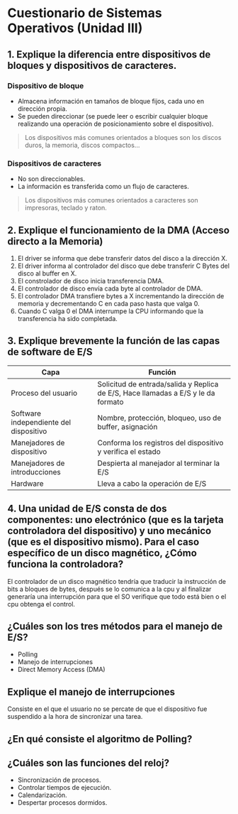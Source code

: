 # Cuestionario de Sistemas Operativos (Unidad III)
## 1. Explique la diferencia entre dispositivos de bloques y dispositivos de caracteres.
### Dispositivo de bloque
* Almacena información en tamaños de bloque fijos, cada uno en dirección propia.
* Se pueden direccionar (se puede leer o escribir cualquier bloque realizando una operación de posicionamiento sobre el dispositivo).

> Los dispositivos más comunes orientados a bloques son los discos duros, la memoria, discos compactos...

### Dispositivos de caracteres
* No son direccionables.
* La información es transferida como un flujo de caracteres.

> Los dispositivos más comunes orientados a caracteres son impresoras, teclado y raton.

## 2. Explique el funcionamiento de la DMA (Acceso directo a la Memoria)
1. El driver se informa que debe transferir datos del disco a la dirección X.
2. El driver informa al controlador del disco que debe transferir C Bytes del disco al buffer en X.
3. El constrolador de disco inicia transferencia DMA.
4. El controlador de disco envía cada byte al controlador de DMA.
5. El controlador DMA transfiere bytes a X incrementando la dirección de memoria y decrementando C en cada paso hasta que valga 0.
6. Cuando C valga 0 el DMA interrumpe la CPU informando que la transferencia ha sido completada.

## 3. Explique brevemente la función de las capas de software de E/S
|Capa|Función|
|---|---|
|Proceso del usuario|Solicitud de entrada/salida y Replica de E/S, Hace llamadas a E/S y le da formato|
|Software independiente del dispositivo|Nombre, protección, bloqueo, uso de buffer, asignación|
|Manejadores de dispositivo|Conforma los registros del dispositivo y verifica el estado|
|Manejadores de introducciones|Despierta al manejador al terminar la E/S|
|Hardware|Lleva a cabo la operación de E/S|

## 4. Una unidad de E/S consta de dos componentes: uno electrónico (que es la tarjeta controladora del dispositivo) y uno mecánico (que es el dispositivo mismo). Para el caso específico de un disco magnético, ¿Cómo funciona la controladora?
El controlador de un disco magnético tendría que traducir la instrucción de bits a bloques de bytes, después se lo comunica a la cpu y al finalizar generaría una interrupción para que el SO verifique que todo está bien o el cpu obtenga el control.

## ¿Cuáles son los tres métodos para el manejo de E/S?
* Polling
* Manejo de interrupciones
* Direct Memory Access (DMA)

## Explique el manejo de interrupciones
Consiste en el que el usuario no se percate de que el dispositivo fue suspendido a la hora de sincronizar una tarea.

## ¿En qué consiste el algoritmo de Polling?

## ¿Cuáles son las funciones del reloj?
* Sincronización de procesos.
* Controlar tiempos de ejecución.
* Calendarización.
* Despertar procesos dormidos.
